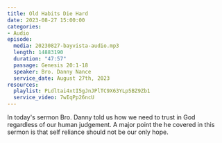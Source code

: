 ```yaml
---
title: Old Habits Die Hard
date: 2023-08-27 15:00:00
categories:
- Audio
episode:
  media: 20230827-bayvista-audio.mp3
  length: 14883190
  duration: "47:57"
  passage: Genesis 20:1-18
  speaker: Bro. Danny Nance
  service_date: August 27th, 2023
resources:
  playlist: PLdltai4xtI5gJnJPlTC9X63YLp5BZ9Zb1
  service_video: 7wIqPp26ncU
---
```

In today's sermon Bro. Danny told us how we need to trust in God regardless of our human judgement. A major point the he covered in this sermon is that self reliance should not be our only hope.